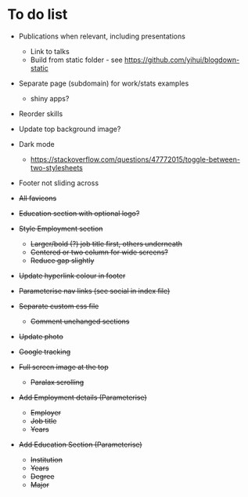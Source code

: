 # To do list

- Publications when relevant, including presentations
	- Link to talks
	- Build from static folder - see https://github.com/yihui/blogdown-static
- Separate page (subdomain) for work/stats examples
	- shiny apps?
- Reorder skills
- Update top background image?
- Dark mode
	- https://stackoverflow.com/questions/47772015/toggle-between-two-stylesheets
- Footer not sliding across

- ~~All favicons~~
- ~~Education section with optional logo?~~
- ~~Style Employment section~~
	- ~~Larger/bold (?) job title first, others underneath~~
	- ~~Centered or two column for wide screens?~~
	- ~~Reduce gap slightly~~
- ~~Update hyperlink colour in footer~~
- ~~Parameterise nav links (see social in index file)~~
- ~~Separate custom css file~~
	- ~~Comment unchanged sections~~
- ~~Update photo~~
- ~~Google tracking~~
- ~~Full screen image at the top~~
	- ~~Paralax scrolling~~	
- ~~Add Employment details (Parameterise)~~
	- ~~Employer~~
	- ~~Job title~~
	- ~~Years~~
- ~~Add Education Section (Parameterise)~~
	- ~~Institution~~
	- ~~Years~~
	- ~~Degree~~
	- ~~Major~~